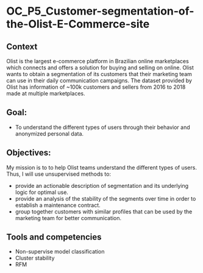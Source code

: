 # OC_P5_Customer-segmentation-of-the-Olist-E-Commerce-site

## Context
Olist is the largest e-commerce platform in Brazilian online marketplaces which connects and offers a solution for buying and selling on online. Olist wants to obtain a segmentation of its customers that their marketing team can use in their daily communication campaigns. The dataset provided by Olist has information of ~100k customers and sellers from 2016 to 2018 made at multiple marketplaces. 
 
 
 ## Goal:
 - To understand the different types of users through their behavior and anonymized personal data.
 
 ## Objectives:
 My mission is to to help Olist teams understand the different types of users. Thus, I will use unsupervised methods to:
 - provide an actionable description of segmentation and its underlying logic for optimal use. 
 - provide an analysis of the stability of the segments over time in order to establish a maintenance contract.
 - group together customers with similar profiles that can be used by the marketing team for better communication.
 
 
 ## Tools and competencies
 - Non-supervise model classification
 - Cluster stability
 - RFM
